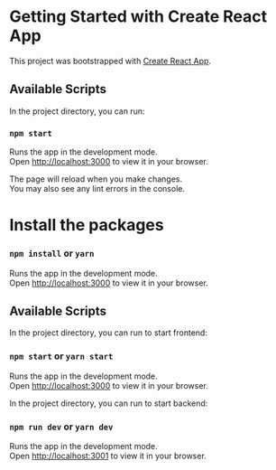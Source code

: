 # Getting Started with Create React App

This project was bootstrapped with [Create React App](https://github.com/facebook/create-react-app).

## Available Scripts

In the project directory, you can run:

### `npm start`

Runs the app in the development mode.\
Open [http://localhost:3000](http://localhost:3000) to view it in your browser.

The page will reload when you make changes.\
You may also see any lint errors in the console.

# Install the packages

### `npm install` or `yarn`

Runs the app in the development mode.\
Open [http://localhost:3000](http://localhost:3000) to view it in your browser.

## Available Scripts

In the project directory, you can run to start frontend:

### `npm start` or `yarn start`

Runs the app in the development mode.\
Open [http://localhost:3000](http://localhost:3000) to view it in your browser.

In the project directory, you can run to start backend:

### `npm run dev` or `yarn dev`

Runs the app in the development mode.\
Open [http://localhost:3001](http://localhost:3001) to view it in your browser.
